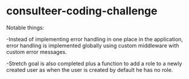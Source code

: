 # consulteer-coding-challenge

Notable things:

-Instead of implementing error handling in one place in the application,
error handling is implemented globally using custom middleware with custom error messages.

-Stretch goal is also completed plus a function to add a role to a newly created user as when the user is created by default he has no role. 